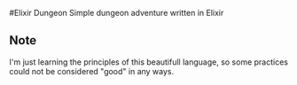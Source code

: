 #Elixir Dungeon
Simple dungeon adventure written in Elixir 
## Note
I'm just learning the principles of this beautifull language, so some practices could not be considered "good" in any ways. 
